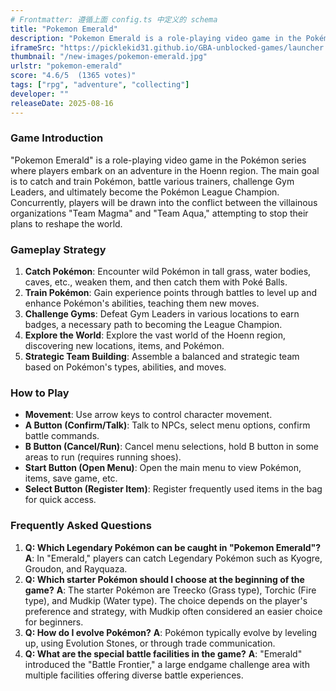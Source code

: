 ```yaml
---
# Frontmatter: 遵循上面 config.ts 中定义的 schema
title: "Pokemon Emerald"
description: "Pokemon Emerald is a role-playing video game in the Pokémon series, where players embark on an adventure in the Hoenn region, catching and training Pokémon, battling trainers, and challenging Gym Leaders to become the Champion, while also dealing with the conflict between Team Magma and Team Aqua."
iframeSrc: "https://picklekid31.github.io/GBA-unblocked-games/launcher.html#pokemonemerald"
thumbnail: "/new-images/pokemon-emerald.jpg"
urlstr: "pokemon-emerald"
score: "4.6/5  (1365 votes)"
tags: ["rpg", "adventure", "collecting"]
developer: ""
releaseDate: 2025-08-16
---
```




### Game Introduction

"Pokemon Emerald" is a role-playing video game in the Pokémon series where players embark on an adventure in the Hoenn region. The main goal is to catch and train Pokémon, battle various trainers, challenge Gym Leaders, and ultimately become the Pokémon League Champion. Concurrently, players will be drawn into the conflict between the villainous organizations "Team Magma" and "Team Aqua," attempting to stop their plans to reshape the world.

### Gameplay Strategy

1.  **Catch Pokémon**: Encounter wild Pokémon in tall grass, water bodies, caves, etc., weaken them, and then catch them with Poké Balls.
2.  **Train Pokémon**: Gain experience points through battles to level up and enhance Pokémon's abilities, teaching them new moves.
3.  **Challenge Gyms**: Defeat Gym Leaders in various locations to earn badges, a necessary path to becoming the League Champion.
4.  **Explore the World**: Explore the vast world of the Hoenn region, discovering new locations, items, and Pokémon.
5.  **Strategic Team Building**: Assemble a balanced and strategic team based on Pokémon's types, abilities, and moves.

### How to Play

*   **Movement**: Use arrow keys to control character movement.
*   **A Button (Confirm/Talk)**: Talk to NPCs, select menu options, confirm battle commands.
*   **B Button (Cancel/Run)**: Cancel menu selections, hold B button in some areas to run (requires running shoes).
*   **Start Button (Open Menu)**: Open the main menu to view Pokémon, items, save game, etc.
*   **Select Button (Register Item)**: Register frequently used items in the bag for quick access.

### Frequently Asked Questions

1.  **Q: Which Legendary Pokémon can be caught in "Pokemon Emerald"?**
    **A**: In "Emerald," players can catch Legendary Pokémon such as Kyogre, Groudon, and Rayquaza.
2.  **Q: Which starter Pokémon should I choose at the beginning of the game?**
    **A**: The starter Pokémon are Treecko (Grass type), Torchic (Fire type), and Mudkip (Water type). The choice depends on the player's preference and strategy, with Mudkip often considered an easier choice for beginners.
3.  **Q: How do I evolve Pokémon?**
    **A**: Pokémon typically evolve by leveling up, using Evolution Stones, or through trade communication.
4.  **Q: What are the special battle facilities in the game?**
    **A**: "Emerald" introduced the "Battle Frontier," a large endgame challenge area with multiple facilities offering diverse battle experiences.